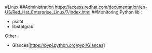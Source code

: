#Linux
##Administration
https://access.redhat.com/documentation/en-US/Red_Hat_Enterprise_Linux/7/index.html
##Monitoring 
Python lib :
* psutil
* libstatgrab 

Other :
* Glances[https://pypi.python.org/pypi/Glances]
